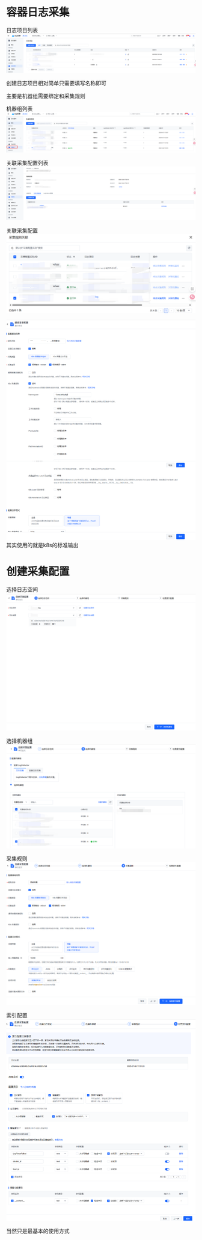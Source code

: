 
# 容器日志采集

日志项目列表
![日志项目列表.png](image/日志项目列表.png)

创建日志项目相对简单只需要填写名称即可

主要是机器组需要绑定和采集规则

机器组列表
![机器组.png](image/机器组.png)

关联采集配置列表
![关联采集配置列表.png](image/关联采集配置列表.png)

关联采集配置
![关联采集配置.png](image/关联采集配置.png)


![编辑采集配置.png](image/编辑采集配置.png)
其实使用的就是k8s的标准输出

# 创建采集配置
选择日志空间
![选择日志空间.png](image/选择日志空间.png)

选择机器组
![选择机器组.png](image/选择机器组.png)

采集规则
![采集规则.png](image/采集规则.png)

索引配置
![索引配置.png](image/索引配置.png)

当然只是最基本的使用方式